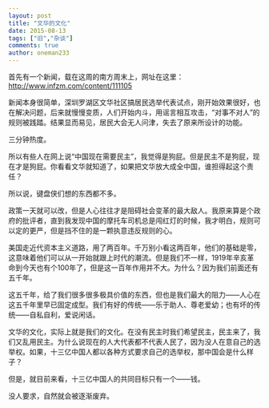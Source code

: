 ```yaml
---
layout: post
title: "文华的文化"
date: 2015-08-13
tags: ["旧","杂谈"]
comments: true
author: oneman233
---
```


首先有一个新闻，载在这周的南方周末上，网址在这里：http://www.infzm.com/content/111105

新闻本身很简单，深圳罗湖区文华社区搞居民选举代表试点，刚开始效果很好，也在解决问题，后来就慢慢变质，人们开始内斗，用谣言相互攻击，“对事不对人”的规则被践踏。结果显而易见，居民大会无人问津，失去了原来所设计的功能。

三分钟热度。

所以有些人在网上说“中国现在需要民主”，我觉得是狗屁。但是民主不是狗屁，现在才是狗屁。你看看文华就知道了，如果把文华放大成全中国，谁担得起这个责任？

所以说，键盘侠们想的东西都不多。

政策一天就可以改，但是人心往往才是阻碍社会变革的最大敌人。我原来算是个政府的批评者，直到我发现中国的摩托车司机总是闯红灯的时候，我才明白，规则可以定的更严，但是挡不住的是一颗执意违反规则的心。

美国走近代资本主义道路，用了两百年。千万别小看这两百年，他们的基础是零，这意味着他们可以从一开始就跟上时代的潮流。但是我们不一样，1919年辛亥革命到今天也有个100年了，但是这一百年作用并不大。为什么？因为我们前面还有五千年。

这五千年，给了我们很多很多极具价值的东西，但也是我们最大的阻力——人心在这五千年里早已固定成型。我们有好的传统——乐于助人、尊老爱幼；也有坏的传统——自私自利，爱说闲话。

文华的文化，实际上就是我们的文化。在没有民主时我们希望民主，民主来了，我们又乱用民主。为什么说现在的人大代表都不代表人民了，因为没人在意自己的选举权。如果，十三亿中国人都以各种方式要求自己的选举权，那中国会是什么样子？

但是，就目前来看，十三亿中国人的共同目标只有一个——钱。

没人要求，自然就会被逐渐废弃。